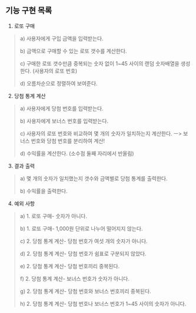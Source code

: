 기능 구현 목록
---

1. 로또 구매

> a) 사용자에게 구입 금액을 입력받는다.
>
>    b) 금액으로 구매할 수 있는 로또 갯수를 계산한다.
>
>    c) 구매한 로또 갯수만큼 중복되는 숫자 없이 1~45 사이의 랜덤 숫자배열을 생성한다. (사용자의 로또 번호)
>
>    d) 오름차순으로 정렬하여 보여준다.

2. 당첨 통계 계산

> a) 사용자에게 당첨 번호를 입력받는다.
>
>   b) 사용자에게 보너스 번호를 입력받는다.
>
>   c) 사용자의 로또 번호와 비교하여 몇 개의 숫자가 일치하는지 계산한다. 
>       ㅡ> 보너스 번호와 당첨 번호를 분리하여 계산!
>
>   d) 수익률을 계산한다. (소수점 둘째 자리에서 반올림)

3. 결과 출력

> a) 몇 개의 숫자가 일치했는지 갯수와 금액별로 당첨 통계를 출력한다.
>
>  b) 수익률을 출력한다.

4. 예외 사항

> a) 1. 로또 구매- 숫자가 아니다.
>
>  b) 1. 로또 구매- 1,000원 단위로 나누어 떨어지지 않는다.
>
>  c) 2. 당첨 통계 계산- 당첨 번호가 여섯 개의 숫자가 아니다.
>
>  d) 2. 당첨 통계 계산- 당첨 번호가 쉼표로 구분되지 않았다.
>
>  e) 2. 당첨 통계 계산- 당첨 번호끼리 중복된다.
>
>  f) 2. 당첨 통계 계산- 보너스 번호가 숫자가 아니다.
>
>  g) 2. 당첨 통계 계산- 당첨 번호와 보너스 번호끼리 중복된다.
> 
>  h) 2. 당첨 통계 계산- 당첨 번호나 보너스 번호가 1~45 사이의 숫자가 아니다.

